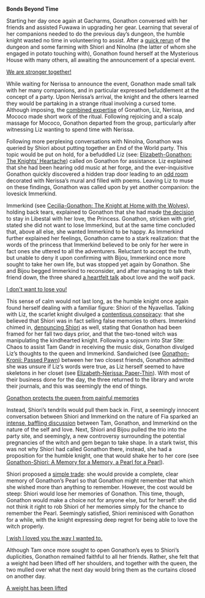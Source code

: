 **Bonds Beyond Time**

Starting her day once again at Gacharms, Gonathon conversed with her friends and assisted Fuwawa in upgrading her gear. Learning that several of her companions needed to do the previous day’s dungeon, the humble knight wasted no time in volunteering to assist. After a [quick rerun](https://www.youtube.com/watch?v=p5xrAxTh8ho&t=1113s) of the dungeon and some farming with Shiori and NinoIna (the latter of whom she engaged in potato touching with), Gonathon found herself at the Mysterious House with many others, all awaiting the announcement of a special event. 

[We are stronger together!](#embed:https://www.youtube.com/watch?v=p5xrAxTh8ho&t=2213s)

While waiting for Nerissa to announce the event, Gonathon made small talk with her many companions, and in particular expressed befuddlement at the concept of a party. Upon Nerissa’s arrival, the knight and the others learned they would be partaking in a strange ritual involving a cursed tome. Although imposing, the [combined expertise](https://www.youtube.com/watch?v=p5xrAxTh8ho&t=3914s) of Gonathon, Liz, Nerissa, and Mococo made short work of the ritual. Following rejoicing and a scalp massage for Mococo, Gonathon departed from the group, particularly after witnessing Liz wanting to spend time with Nerissa. 

Following more perplexing conversations with NinoIna, Gonathon was queried by Shiori about putting together an End of the World party. This topic would be put on hold, for a befuddled Liz (see: [Elizabeth-Gonathon: The Knights’ Heartache](#edge:liz-gigi-bottom-1-top-1)) called on Gonathon for assistance. Liz explained that she had been hearing odd music at her forge, and the ever-inquisitive Gonathon quickly discovered a hidden trap door leading to an [odd room](https://www.youtube.com/watch?v=p5xrAxTh8ho&t=6694s) decorated with Nerissa’s mural and filled with poems. Leaving Liz to muse on these findings, Gonathon was called upon by yet another companion: the lovesick Immerkind.

Immerkind (see [Cecilia-Gonathon: The Knight at Home with the Wolves](#edge:cecilia-gigi-left-2-right-2)), holding back tears, explained to Gonathon that she had made [the decision](https://www.youtube.com/watch?v=p5xrAxTh8ho&t=7987s) to stay in Libestal with her love, the Princess. Gonathon, stricken with grief, stated she did not want to lose Immerkind, but at the same time concluded that, above all else, she wanted Immerkind to be happy. As Immerkind further explained her feelings, Gonathon came to a stark realization: that the words of the princess that Immerkind believed to be only for her were in fact ones she uttered to all the adventurers. Reluctant to accept the truth, but unable to deny it upon confirming with Bijou, Immerkind once more sought to take her own life, but was stopped yet again by Gonathon. She and Bijou begged Immerkind to reconsider, and after managing to talk their friend down, the three shared [a heartfelt talk](https://www.youtube.com/watch?v=p5xrAxTh8ho&t=9264s) about love and the wolf pack.

[I don't want to lose you!](#embed:https://www.youtube.com/watch?v=p5xrAxTh8ho&t=8933s)

This sense of calm would not last long, as the humble knight once again found herself dealing with a familiar figure: Shiori of the Nyavellas. Talking with Liz, the scarlet knight divulged a [contentious conspiracy](https://www.youtube.com/watch?v=p5xrAxTh8ho&t=9461s): that she believed that Shiori was in fact selling false memories to others. Immerkind chimed in, [denouncing Shiori](https://www.youtube.com/watch?v=p5xrAxTh8ho&t=9785s) as well, stating that Gonathon had been framed for her fall two days prior, and that the two-toned witch was manipulating the kindhearted knight. Following a sojourn into Star Site: Chaos to assist Tam Gandr in receiving the music disk, Gonathon divulged Liz’s thoughts to the queen and Immerkind. Sandwiched (see [Gonathon-Kronii: Passed Pawn](#edge:kronii-gigi-right-2-bottom-1)) between her two closest friends, Gonathon admitted she was unsure if Liz’s words were true, as Liz herself seemed to have skeletons in her closet (see [Elizabeth-Nerissa: Paper-Thin](#edge:liz-nerissa-right-2-left-2)). With most of their business done for the day, the three returned to the library and wrote their journals, and this was seemingly the end of things.

[Gonathon protects the queen from painful memories](#embed:https://www.youtube.com/watch?v=p5xrAxTh8ho&t=12744s)

Instead, Shiori’s tendrils would pull them back in. First, a seemingly innocent conversation between Shiori and Immerkind on the nature of Fia sparked an [intense, baffling discussion](https://www.youtube.com/watch?v=p5xrAxTh8ho&t=13617s) between Tam, Gonathon, and Immerkind on the nature of the self and love. Next, Shiori and Bijou pulled the trio into the party site, and seemingly, a new controversy surrounding the potential pregnancies of the witch and gem began to take shape. In a stark twist, this was not why Shiori had called Gonathon there, instead, she had a proposition for the humble knight, one that would shake her to her core (see [Gonathon-Shiori: A Memory for a Memory, a Pearl for a Pearl](#edge:gigi-shiori-top-2-bottom-1)).

Shiori proposed a [simple trade](https://www.youtube.com/watch?v=p5xrAxTh8ho&t=14956s): she would provide a complete, clear memory of Gonathon’s Pearl so that Gonathon might remember that which she wished more than anything to remember. However, the cost would be steep: Shiori would lose her memories of Gonathon. This time, though, Gonathon would make a choice not for anyone else, but for herself: she did not think it right to rob Shiori of her memories simply for the chance to remember the Pearl. Seemingly satisfied, Shiori reminisced with Gonathon for a while, with the knight expressing deep regret for being able to love the witch properly.

[I wish I loved you the way I wanted to.](#embed:https://www.youtube.com/watch?v=p5xrAxTh8ho&t=15325s)
 
Although Tam once more sought to open Gonathon’s eyes to Shiori’s duplicities, Gonathon remained faithful to all her friends. Rather, she felt that a weight had been lifted off her shoulders, and together with the queen, the two mulled over what the next day would bring them as the curtains closed on another day. 

[A weight has been lifted](#embed:https://www.youtube.com/watch?v=p5xrAxTh8ho&t=15822s)